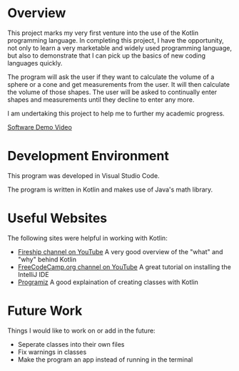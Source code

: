 # Overview

This project marks my very first venture into the use of the Kotlin programming language. In completing this project, I have the opportunity, not only to learn a very marketable and widely used programming language, but also to demonstrate that I can pick up the basics of new coding languages quickly.

The program will ask the user if they want to calculate the volume of a sphere or a cone and get measurements from the user. It will then calculate the volume of those shapes. The user will be asked to continually enter shapes and measurements until they decline to enter any more.

I am undertaking this project to help me to further my academic progress.

[Software Demo Video](http://youtube.link.goes.here)

# Development Environment

This program was developed in Visual Studio Code.

The program is written in Kotlin and makes use of Java's math library.

# Useful Websites

The following sites were helpful in working with Kotlin:
* [Fireship channel on YouTube](https://www.youtube.com/watch?v=xT8oP0wy-A0) A very good overview of the "what" and "why" behind Kotlin
* [FreeCodeCamp.org channel on YouTube](https://www.youtube.com/watch?v=F9UC9DY-vIU) A great tutorial on installing the IntelliJ IDE
* [Programiz](https://www.programiz.com/kotlin-programming/class-objects) A good explaination of creating classes with Kotlin

# Future Work

Things I would like to work on or add in the future:
* Seperate classes into their own files
* Fix warnings in classes
* Make the program an app instead of running in the terminal